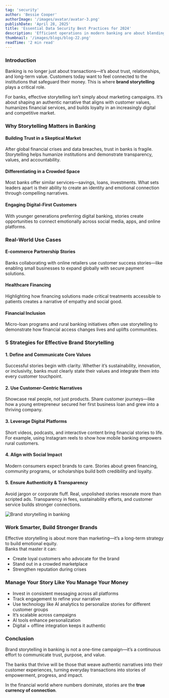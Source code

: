 ```yaml
---
tag: 'security'
author: 'Bessie Cooper'
authorImage: '/images/avatar/avatar-3.png'
publishDate: 'April 28, 2025'
title: 'Essential Data Security Best Practices for 2024'
description: 'Efficient operations in modern banking are about blending digital innovation with customer-centric strategies. By streamlining workflows, adopting automation, and enhancing service delivery, banks can maximize efficiency while delivering exceptional customer value.'
thumbnail: '/images/blogs/blog-22.png'
readTime: '2 min read'
---
```


### Introduction

Banking is no longer just about transactions—it’s about trust, relationships, and long-term value. Customers today want to feel connected to the institutions that safeguard their money. This is where **brand storytelling** plays a critical role.

For banks, effective storytelling isn’t simply about marketing campaigns. It’s about shaping an authentic narrative that aligns with customer values, humanizes financial services, and builds loyalty in an increasingly digital and competitive market.

### Why Storytelling Matters in Banking

#### Building Trust in a Skeptical Market

After global financial crises and data breaches, trust in banks is fragile. Storytelling helps humanize institutions and demonstrate transparency, values, and accountability.

#### Differentiating in a Crowded Space

Most banks offer similar services—savings, loans, investments. What sets leaders apart is their ability to create an identity and emotional connection through compelling narratives.

#### Engaging Digital-First Customers

With younger generations preferring digital banking, stories create opportunities to connect emotionally across social media, apps, and online platforms.

### Real-World Use Cases

#### E-commerce Partnership Stories

Banks collaborating with online retailers use customer success stories—like enabling small businesses to expand globally with secure payment solutions.

#### Healthcare Financing

Highlighting how financing solutions made critical treatments accessible to patients creates a narrative of empathy and social good.

#### Financial Inclusion

Micro-loan programs and rural banking initiatives often use storytelling to demonstrate how financial access changes lives and uplifts communities.

### 5 Strategies for Effective Brand Storytelling

#### 1. Define and Communicate Core Values

Successful stories begin with clarity. Whether it’s sustainability, innovation, or inclusivity, banks must clearly state their values and integrate them into every customer touchpoint.

#### 2. Use Customer-Centric Narratives

Showcase real people, not just products. Share customer journeys—like how a young entrepreneur secured her first business loan and grew into a thriving company.

#### 3. Leverage Digital Platforms

Short videos, podcasts, and interactive content bring financial stories to life. For example, using Instagram reels to show how mobile banking empowers rural customers.

#### 4. Align with Social Impact

Modern consumers expect brands to care. Stories about green financing, community programs, or scholarships build both credibility and loyalty.

#### 5. Ensure Authenticity & Transparency

Avoid jargon or corporate fluff. Real, unpolished stories resonate more than scripted ads. Transparency in fees, sustainability efforts, and customer service builds stronger connections.

![Brand storytelling in banking](/images/blogs/blog-37.png)

### Work Smarter, Build Stronger Brands

Effective storytelling is about more than marketing—it’s a long-term strategy to build emotional equity.  
Banks that master it can:

- Create loyal customers who advocate for the brand
- Stand out in a crowded marketplace
- Strengthen reputation during crises

### Manage Your Story Like You Manage Your Money

- Invest in consistent messaging across all platforms
- Track engagement to refine your narrative
- Use technology like AI analytics to personalize stories for different customer groups
- It’s scalable across campaigns
- AI tools enhance personalization
- Digital + offline integration keeps it authentic

### Conclusion

Brand storytelling in banking is not a one-time campaign—it’s a continuous effort to communicate trust, purpose, and value.

The banks that thrive will be those that weave authentic narratives into their customer experiences, turning everyday transactions into stories of empowerment, progress, and impact.

In the financial world where numbers dominate, stories are the **true currency of connection**.
